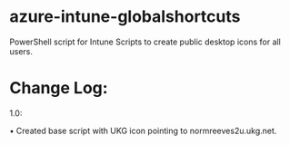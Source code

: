 # azure-intune-globalshortcuts

PowerShell script for Intune Scripts to create public desktop icons for all users.

Change Log:
============
1.0:

  • Created base script with UKG icon pointing to normreeves2u.ukg.net.
